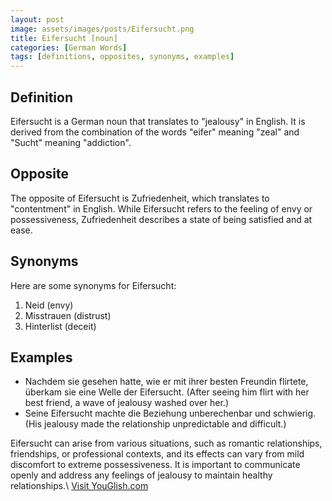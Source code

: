 ```yaml
---
layout: post
image: assets/images/posts/Eifersucht.png
title: Eifersucht [noun]
categories: [German Words]
tags: [definitions, opposites, synonyms, examples]
---
```


## Definition
Eifersucht is a German noun that translates to "jealousy" in English. It is derived from the combination of the words "eifer" meaning "zeal" and "Sucht" meaning "addiction". 

## Opposite
The opposite of Eifersucht is Zufriedenheit, which translates to "contentment" in English. While Eifersucht refers to the feeling of envy or possessiveness, Zufriedenheit describes a state of being satisfied and at ease.

## Synonyms
Here are some synonyms for Eifersucht:

1. Neid (envy)
2. Misstrauen (distrust)
3. Hinterlist (deceit)

## Examples
- Nachdem sie gesehen hatte, wie er mit ihrer besten Freundin flirtete, überkam sie eine Welle der Eifersucht. (After seeing him flirt with her best friend, a wave of jealousy washed over her.)
- Seine Eifersucht machte die Beziehung unberechenbar und schwierig. (His jealousy made the relationship unpredictable and difficult.)

Eifersucht can arise from various situations, such as romantic relationships, friendships, or professional contexts, and its effects can vary from mild discomfort to extreme possessiveness. It is important to communicate openly and address any feelings of jealousy to maintain healthy relationships.\ <a id="yg-widget-0" class="youglish-widget" data-query="Eifersucht" data-lang="german" data-components="8412" data-auto-start="0" data-bkg-color="theme_light" data-title="How%20to%20pronounce%20Eifersucht%20in%20German"  rel="nofollow" href="https://youglish.com">Visit YouGlish.com</a><script async src="https://youglish.com/public/emb/widget.js" charset="utf-8"></script>